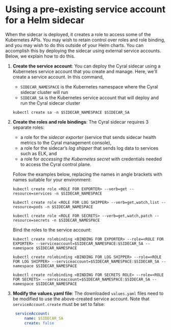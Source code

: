 # Using a pre-existing service account for a Helm sidecar

When the sidecar is deployed, it creates a role to access some of the
Kubernetes APIs. You may wish to retain control over roles and role
binding, and you may wish to do this outside of your Helm charts. You
can accomplish this by deploying the sidecar using external service
accounts. Below, we explain how to do this.

1. **Create the service account**: You can deploy the Cyral sidecar using
   a Kubernetes service account that you create and manage. Here,
   we'll create a service account. In this command,
   - `SIDECAR_NAMESPACE` is the Kubernetes namespace where the Cyral
     sidecar cluster will run
   - `SIDECAR_SA` is the Kubernetes service account that will deploy and
     run the Cyral sidecar cluster

   ```
   kubectl create sa -n $SIDECAR_NAMESPACE $SIDECAR_SA
   ```

2. **Create the roles and role bindings**: The Cyral sidecar
   requires 3 separate roles:
   - a role for the *sidecar exporter* (service that sends sidecar health
     metrics to the Cyral management console),
   - a role for the sidecar’s *log shipper* that sends
     log data to services such as ELK, and
   - a role for *accessing the Kubernetes secret* with credentials
     needed to access the Cyral control plane.

   Follow the examples below, replacing the names in angle brackets
   with names suitable for your environment:

   ```
   kubectl create role <ROLE FOR EXPORTER> --verb=get --resource=services -n $SIDECAR_NAMESPACE

   kubectl create role <ROLE FOR LOG SHIPPER> --verb=get,watch,list --resource=pods -n $SIDECAR_NAMESPACE

   kubectl create role <ROLE FOR SECRETS> --verb=get,watch,patch --resource=secrets -n $SIDECAR_NAMESPACE
   ```

   Bind the roles to the service account:

   ```
   kubectl create rolebinding <BINDING FOR EXPORTER> --role=<ROLE FOR EXPORTER> --serviceaccount=$SIDECAR_NAMESPACE:$SIDECAR_SA --namespace $SIDECAR_NAMESPACE

   kubectl create rolebinding <BINDING FOR LOG SHIPPER> --role=<ROLE FOR LOG SHIPPER> --serviceaccount=$SIDECAR_NAMESPACE:$SIDECAR_SA --namespace $SIDECAR_NAMESPACE

   kubectl create rolebinding <BINDING FOR SECRETS ROLE> --role=<ROLE FOR SECRETS> --serviceaccount=$SIDECAR_NAMESPACE:$SIDECAR_SA --namespace $SIDECAR_NAMESPACE
   ```

3. **Modify the values.yaml file**: The downloaded `values.yaml` files
   need to be modified to use the above-created service account.
   Note that `serviceAccount.create` must be set to false:

   ```yaml
    serviceAccount:
        name: $SIDECAR_SA
        create: false
   ```
